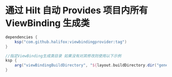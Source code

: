 # 通过 Hilt 自动 Provides 项目内所有 ViewBinding 生成类

```groovy
dependencies {
    ksp("com.github.halifox:viewbindingprovider:tag")
}

//指定ViewBinding生成类目录 如果没有对其修改则使用以下示例
ksp {
    arg("viewBindingBuildDirectory", "${layout.buildDirectory.dir("generated/data_binding_base_class_source_out").get().asFile}")
}
```

